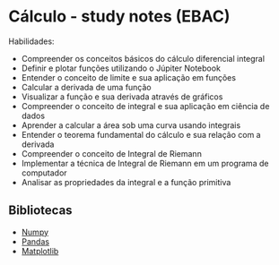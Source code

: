 # Cálculo - study notes (EBAC)

Habilidades:
- Compreender os conceitos básicos do cálculo diferencial integral
- Definir e plotar funções utilizando o Júpiter Notebook
- Entender o conceito de limite e sua aplicação em funções
- Calcular a derivada de uma função
- Visualizar a função e sua derivada através de gráficos
- Compreender o conceito de integral e sua aplicação em ciência de dados
- Aprender a calcular a área sob uma curva usando integrais
- Entender o teorema fundamental do cálculo e sua relação com a derivada
- Compreender o conceito de Integral de Riemann
- Implementar a técnica de Integral de Riemann em um programa de computador
- Analisar as propriedades da integral e a função primitiva

## Bibliotecas
- [Numpy](https://numpy.org/)
- [Pandas](https://pandas.pydata.org/)
- [Matplotlib](https://matplotlib.org/)
